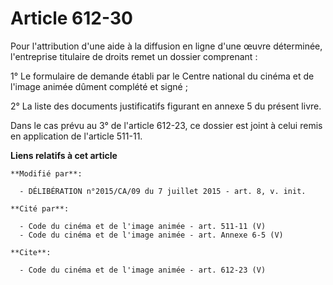 # Article 612-30

Pour l'attribution d'une aide à la diffusion en ligne d'une œuvre déterminée, l'entreprise titulaire de droits remet un
dossier comprenant : 

1° Le formulaire de demande établi par le Centre national du cinéma et de l'image animée dûment complété et signé ; 

2° La liste des documents justificatifs figurant en annexe 5 du présent livre. 

Dans le cas prévu au 3° de l'article 612-23, ce dossier est joint à celui remis en application de l'article 511-11.

**Liens relatifs à cet article**

	**Modifié par**:

	  - DÉLIBÉRATION n°2015/CA/09 du 7 juillet 2015 - art. 8, v. init.

	**Cité par**:

	  - Code du cinéma et de l'image animée - art. 511-11 (V)
	  - Code du cinéma et de l'image animée - art. Annexe 6-5 (V)

	**Cite**:

	  - Code du cinéma et de l'image animée - art. 612-23 (V)
